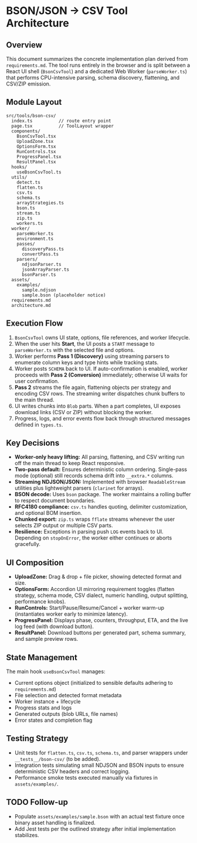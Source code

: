 # BSON/JSON → CSV Tool Architecture

## Overview

This document summarizes the concrete implementation plan derived from `requirements.md`. The tool runs entirely in the browser and is split between a React UI shell (`BsonCsvTool`) and a dedicated Web Worker (`parseWorker.ts`) that performs CPU-intensive parsing, schema discovery, flattening, and CSV/ZIP emission.

## Module Layout

```
src/tools/bson-csv/
  index.ts          // route entry point
  page.tsx          // ToolLayout wrapper
  components/
    BsonCsvTool.tsx
    UploadZone.tsx
    OptionsForm.tsx
    RunControls.tsx
    ProgressPanel.tsx
    ResultPanel.tsx
  hooks/
    useBsonCsvTool.ts
  utils/
    detect.ts
    flatten.ts
    csv.ts
    schema.ts
    arrayStrategies.ts
    bson.ts
    stream.ts
    zip.ts
    workers.ts
  worker/
    parseWorker.ts
    environment.ts
    passes/
      discoveryPass.ts
      convertPass.ts
    parsers/
      ndjsonParser.ts
      jsonArrayParser.ts
      bsonParser.ts
  assets/
    examples/
      sample.ndjson
      sample.bson (placeholder notice)
  requirements.md
  architecture.md
```

## Execution Flow

1. `BsonCsvTool` owns UI state, options, file references, and worker lifecycle.
2. When the user hits **Start**, the UI posts a `START` message to `parseWorker.ts` with the selected file and options.
3. Worker performs **Pass 1 (Discovery)** using streaming parsers to enumerate column keys and type hints while tracking stats.
4. Worker posts `SCHEMA` back to UI. If auto-confirmation is enabled, worker proceeds with **Pass 2 (Conversion)** immediately; otherwise UI waits for user confirmation.
5. **Pass 2** streams the file again, flattening objects per strategy and encoding CSV rows. The streaming writer dispatches chunk buffers to the main thread.
6. UI writes chunks into `Blob` parts. When a part completes, UI exposes download links (CSV or ZIP) without blocking the worker.
7. Progress, logs, and error events flow back through structured messages defined in `types.ts`.

## Key Decisions

- **Worker-only heavy lifting:** All parsing, flattening, and CSV writing run off the main thread to keep React responsive.
- **Two-pass default:** Ensures deterministic column ordering. Single-pass mode (optional) still records schema drift into `__extra.*` columns.
- **Streaming NDJSON/JSON:** Implemented with browser `ReadableStream` utilities plus lightweight parsers (`clarinet` for arrays).
- **BSON decode:** Uses `bson` package. The worker maintains a rolling buffer to respect document boundaries.
- **RFC4180 compliance:** `csv.ts` handles quoting, delimiter customization, and optional BOM insertion.
- **Chunked export:** `zip.ts` wraps `fflate` streams whenever the user selects ZIP output or multiple CSV parts.
- **Resilience:** Exceptions in parsing push `LOG` events back to UI. Depending on `stopOnError`, the worker either continues or aborts gracefully.

## UI Composition

- **UploadZone:** Drag & drop + file picker, showing detected format and size.
- **OptionsForm:** Accordion UI mirroring requirement toggles (flatten strategy, schema mode, CSV dialect, numeric handling, output splitting, performance knobs).
- **RunControls:** Start/Pause/Resume/Cancel + worker warm-up (instantiates worker early to minimize latency).
- **ProgressPanel:** Displays phase, counters, throughput, ETA, and the live log feed (with download button).
- **ResultPanel:** Download buttons per generated part, schema summary, and sample preview rows.

## State Management

The main hook `useBsonCsvTool` manages:

- Current options object (initialized to sensible defaults adhering to `requirements.md`)
- File selection and detected format metadata
- Worker instance + lifecycle
- Progress stats and logs
- Generated outputs (blob URLs, file names)
- Error states and completion flag

## Testing Strategy

- Unit tests for `flatten.ts`, `csv.ts`, `schema.ts`, and parser wrappers under `__tests__/bson-csv/` (to be added).
- Integration tests simulating small NDJSON and BSON inputs to ensure deterministic CSV headers and correct logging.
- Performance smoke tests executed manually via fixtures in `assets/examples/`.

## TODO Follow-up

- Populate `assets/examples/sample.bson` with an actual test fixture once binary asset handling is finalized.
- Add Jest tests per the outlined strategy after initial implementation stabilizes.
